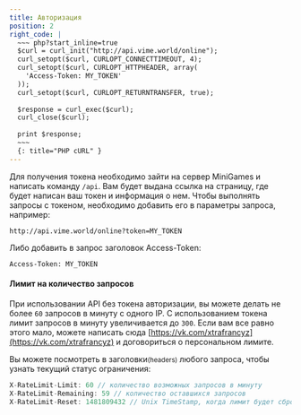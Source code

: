 ```yaml
---
title: Авторизация
position: 2
right_code: |
  ~~~ php?start_inline=true
  $curl = curl_init("http://api.vime.world/online");
  curl_setopt($curl, CURLOPT_CONNECTTIMEOUT, 4);
  curl_setopt($curl, CURLOPT_HTTPHEADER, array(
    'Access-Token: MY_TOKEN'
  ));
  curl_setopt($curl, CURLOPT_RETURNTRANSFER, true);
  
  $response = curl_exec($curl);
  curl_close($curl);
  
  print $response;
  ~~~
  {: title="PHP cURL" }
---
```


Для получения токена необходимо зайти на сервер MiniGames и написать команду `/api`. Вам будет выдана ссылка на страницу, где будет написан ваш токен и информация о нем.
Чтобы выполнять запросы с токеном, необходимо добавить его в параметры запроса, например:
```
http://api.vime.world/online?token=MY_TOKEN
```
Либо добавить в запрос заголовок Access-Token:
```
Access-Token: MY_TOKEN
```

#### Лимит на количество запросов
При использовании API без токена авторизации, вы можете делать не более `60` запросов в минуту с одного IP. С использованием токена лимит запросов в минуту увеличивается до `300`. Если вам все равно этого мало, можете написать сюда [https://vk.com/xtrafrancyz](https://vk.com/xtrafrancyz) и договориться о персональном лимите.

Вы можете посмотреть в заголовки<small>(headers)</small> любого запроса, чтобы узнать текущий статус ограничения:

``` d
X-RateLimit-Limit: 60 // количество возможных запросов в минуту
X-RateLimit-Remaining: 59 // количество оставшихся запросов
X-RateLimit-Reset: 1481809432 // Unix TimeStamp, когда лимит будет сброшен, часовой пояс - GMT+0
```
